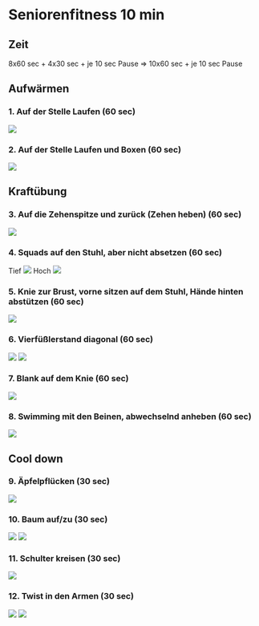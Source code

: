 # Seniorenfitness 10 min

## Zeit

8x60 sec + 4x30 sec + je 10 sec Pause => 10x60 sec + je 10 sec Pause

## Aufwärmen

### 1. Auf der Stelle Laufen (60 sec)

![](../_bilder/SeniorenFit10min_1.jpg)

### 2. Auf der Stelle Laufen und Boxen (60 sec)

![](../_bilder/SeniorenFit10min_2.jpg)

## Kraftübung

### 3. Auf die Zehenspitze und zurück (Zehen heben) (60 sec)

![](../_bilder/SeniorenFit10min_3.jpg)

### 4. Squads auf den Stuhl, aber nicht absetzen (60 sec)

Tief
![](../_bilder/SeniorenFit10min_4.jpg)
Hoch
![](../_bilder/SeniorenFit10min_5.jpg)

### 5. Knie zur Brust, vorne sitzen auf dem Stuhl, Hände hinten abstützen (60 sec)

![](../_bilder/SeniorenFit10min_6.jpg)

### 6. Vierfüßlerstand diagonal (60 sec)

![](../_bilder/SeniorenFit10min_7.jpg)
![](../_bilder/SeniorenFit10min_8.jpg)

### 7. Blank auf dem Knie (60 sec)

![](../_bilder/SeniorenFit10min_9.jpg)

### 8. Swimming mit den Beinen, abwechselnd anheben (60 sec)

![](../_bilder/SeniorenFit10min_10.jpg)

## Cool down

### 9. Äpfelpflücken (30 sec)

![](../_bilder/SeniorenFit10min_11.jpg)

### 10. Baum auf/zu (30 sec)

![](../_bilder/SeniorenFit10min_12.jpg)
![](../_bilder/SeniorenFit10min_13.jpg)

### 11. Schulter kreisen (30 sec)

![](../_bilder/SeniorenFit10min_14.jpg)

### 12. Twist in den Armen (30 sec)

![](../_bilder/SeniorenFit10min_15.jpg)
![](../_bilder/SeniorenFit10min_16.jpg)
